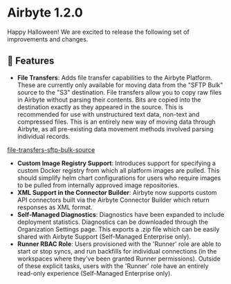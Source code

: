 # Airbyte 1.2.0

Happy Halloween! We are excited to release the following set of improvements and changes.

## 🚀 Features

- **File Transfers**: Adds file transfer capabilities to the Airbyte Platform. These are currently only available for moving data from the "SFTP Bulk" source to the "S3" destination. File transfers allow you to copy raw files in Airbyte without parsing their contents. Bits are copied into the destination exactly as they appeared in the source. This is recommended for use with unstructured text data, non-text and compressed files. This is an entirely new way of moving data through Airbyte, as all pre-existing data movement methods involved parsing individual records.

[file-transfers-sftp-bulk-source](./assets/1.2-file-transfers.png)

- **Custom Image Registry Support**: Introduces support for specifying a custom Docker registry from which all platform images are pulled. This should simplify helm chart configurations for users who require images to be pulled from internally approved image repositories.
- **XML Support in the Connector Builder**: Airbyte now supports custom API connectors built via the Airbyte Connector Builder which return responses as XML format. 
- **Self-Managed Diagnostics**: Diagnostics have been expanded to include deployment statistics. Diagnostics can be downloaded through the Organization Settings page. This exports a .zip file which can be easily shared with Airbyte Support (Self-Managed Enterprise only).
- **Runner RBAC Role**: Users provisioned with the 'Runner' role are able to start or stop syncs,  and run backfills for individual connections (in the workspaces where they've been granted Runner permissions). Outside of these explicit tasks, users with the 'Runner' role have an entirely read-only experience (Self-Managed Enterprise only).